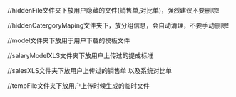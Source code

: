 //hiddenFile文件夹下放用户隐藏的文件(销售单,对比单)，强烈建议不要删除!

//hiddenCatergoryMaping文件夹下，放分组信息，会自动清理，不要手动删除!

//model文件夹下放用于用户下载的模板文件



//salaryModelXLS文件夹下放用户上传过的提成标准

//salesXLS文件夹下放用户上传过的销售单 以及系统对比单

//tempFile文件夹下放用户上传时候生成的临时文件